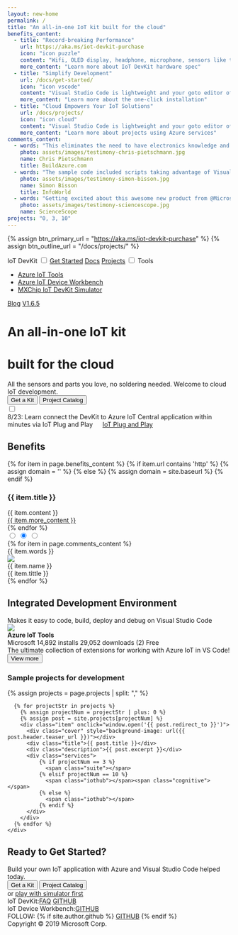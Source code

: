 ```yaml
---
layout: new-home
permalink: /
title: "An all-in-one IoT kit built for the cloud"
benefits_content:
  - title: "Record-breaking Performance"
    url: https://aka.ms/iot-devkit-purchase
    icon: "icon puzzle"
    content: "Wifi, OLED display, headphone, microphone, sensors like temperature, humidity, motion, pressure, you will love how much time and money you save to build your best IoT project."
    more_content: "Learn more about IoT DevKit hardware spec"
  - title: "Simplify Development"
    url: /docs/get-started/
    icon: "icon vscode"
    content: "Visual Studio Code is lightweight and your goto editor of choice. It is your all-in-one tool from coding the first line to deploying to the cloud."
    more_content: "Learn more about the one-click installation"
  - title: "Cloud Empowers Your IoT Solutions"
    url: /docs/projects/
    icon: "icon cloud"
    content: "Visual Studio Code is lightweight and your goto editor of choice. It is your all-in-one tool from coding the first line to deploying to the cloud."
    more_content: "Learn more about projects using Azure services"
comments_content:
  - words: "This eliminates the need to have electronics knowledge and the need to do any wiring or soldering in order to get started prototyping IoT solutions."
    photo: assets/images/testimony-chris-pietschmann.jpg
    name: Chris Pietschmann
    title: BuildAzure.com
  - words: "The sample code included scripts taking advantage of Visual Studio Code’s built-in terminal, so I didn’t have to leave my IDE to use the Azure Portal."
    photo: assets/images/testimony-simon-bisson.jpg
    name: Simon Bisson
    title: InfoWorld
  - words: "Getting excited about this awesome new product from @MicrosoftIoT build a #Cloud powered #IoT app in mins!"
    photo: assets/images/testimony-sciencescope.jpg
    name: ScienceScope
projects: "0, 3, 10"
---
```


{% assign btn_primary_url = "https://aka.ms/iot-devkit-purchase" %}
{% assign btn_outline_url = "/docs/projects/" %}

<div id="nav">
  <span class="title">IoT DevKit</span>
  <input type="checkbox" id="menu-switch">
  <label class="menu-switch" for="menu-switch"></label>
  <span class="menu">
    <label class="menu-switch" for="menu-switch"></label>
    <a href="https://aka.ms/devkit/tutorial/start" class="item">Get Started</a>
    <a href="{{ site.baseurl }}/docs/projects/" class="item">Docs</a>
    <a href="{{ site.baseurl }}/docs/projects/" class="item">Projects</a>
    <span class="item dropdown">
      <input type="checkbox" />
      <span class="inner-text">Tools</span>
      <ul class="dropdown-list">
        <li class="dropdown-item"><a href="https://aka.ms/azure-iot-tools">Azure IoT Tools</a></li>
        <li class="dropdown-item"><a href="https://aka.ms/iot-workbench">Azure IoT Device Workbench</a></li>
        <li class="dropdown-item"><a href="https://aka.ms/iot-devkit-simulator">MXChip IoT DevKit Simulator</a></li>
      </ul>
    </span>
    <a href="https://devblogs.microsoft.com/iotdev/" class="item">Blog</a>
    <a href="{{ site.baseurl }}/versions/" class="version">V1.6.5</a>
  </span>
</div>

<div class="header">
  <div class="inner">
    <div class="content">
      <h1>A<span id="typing">n all-in-one</span> IoT kit</h1>
      <h1>built for the cloud</h1>
      <div class="description">All the sensors and parts you love, no soldering needed. Welcome to cloud IoT
        development.</div>
      <div class="button-group">
        <button class="btn primary" onclick="window.open('{{ btn_primary_url }}')"><span>Get a Kit</span></button>
        <button class="btn outline" onclick="window.open('{{ site.baseurl }}{{ btn_outline_url }}')"><span>Project Catalog</span></button>
      </div>
      <div class="devkit">
        <input type="checkbox">
        <div class="back"></div>
        <div class="front"></div>
      </div>
      <a class="certified"
        href="https://catalog.azureiotsolutions.com/details?title=MXChip-IoT-DevKit&source=home-page"
        target="_blank"></a>
    </div>
  </div>
</div>

<div class="notification">
  <div class="inner">
    <span class="badge orange" data-text="What's New"></span>
    8/23: Learn connect the DevKit to Azure IoT Central application within minutes via IoT Plug and Play &emsp; <a href="https://docs.microsoft.com/en-us/azure/iot-central/howto-connect-devkit-pnp">IoT Plug and Play</a>
  </div>
</div>

<div class="benefits">
  <div class="inner">
    <h2>Benefits</h2>
    <div class="details">
      {% for item in page.benefits_content %}
        {% if item.url contains 'http' %}
          {% assign domain = '' %}
        {% else %}
          {% assign domain = site.baseurl %}
        {% endif %}
        <div class="item">
          <div class="{{ item.icon }}"></div>
          <h3>{{ item.title }}</h3>
          <div class="content">{{ item.content }}</div>
          <div class="more">
            <a href="{{ domain }}{{ item.url }}">{{ item.more_content }}</a>
          </div>
        </div>
      {% endfor %}
    </div>
  </div>
</div>

<div class="feedbacks">
  <div class="inner">
    <!-- <h2>Testimonial</h2> -->
    <div class="slider-outer">
      <input type="radio" id="feedback1" name="feedback-slider">
      <input type="radio" id="feedback2" name="feedback-slider" checked>
      <input type="radio" id="feedback3" name="feedback-slider">
      <div class="slider">
      {% for item in page.comments_content %}
        <div class="talk-box">
          <div class="words">{{ item.words }}</div>
          <div class="author">
            <img src="{{ item.photo }}">
            <div class="info">
              <div class="name">{{ item.name }}</div>
              <div class="org">{{ item.tittle }}</div>
            </div>
          </div>
        </div>
      {% endfor %}
      </div>
      <div class="arrow">
        <label for="feedback1" class="left"></label>
        <label for="feedback1" class="right"></label>
        <label for="feedback2" class="left"></label>
        <label for="feedback2" class="right"></label>
        <label for="feedback3" class="left"></label>
        <label for="feedback3" class="right"></label>
      </div>
    </div>
  </div>
</div>

<div class="environment">
  <div class="inner">
    <h2>Integrated Development Environment</h2>
    <div class="subtitle">
      Makes it easy to code, build, deploy and debug on Visual Studio Code
    </div>
    <div class="extension">
      <img src="assets/images/pack.png" class="icon">
      <div class="info">
        <div class="title"><strong>Azure IoT Tools</strong></div>
        <div class="meta">
          <span class="publisher">Microsoft</span>
          <span class="installs">14,892 installs</span>
          <span class="downloads">29,052 downloads</span>
          <span class="star star5">(2)</span>
          <span class="free">Free</span>
        </div>
        <div class="description">
          The ultimate collection of extensions for working with Azure IoT in VS Code!
        </div>
        <div class="button">
          <a href="https://aka.ms/azure-iot-tools">
          <button class="btn primary"><span>View more</span></button>
          </a>
        </div>
      </div>
    </div>
    <h3>Sample projects for development</h3>
    <div class="gallery">
      {% assign projects = page.projects | split: "," %}

      {% for projectStr in projects %}
        {% assign projectNum = projectStr | plus: 0 %}
        {% assign post = site.projects[projectNum] %}
        <div class="item" onclick="window.open('{{ post.redirect_to }}')">
          <div class="cover" style="background-image: url({{ post.header.teaser_url }})"></div>
          <div class="title">{{ post.title }}</div>
          <div class="description">{{ post.excerpt }}</div>
          <div class="services">
              {% if projectNum == 3 %}
                <span class="suite"></span>
              {% elsif projectNum == 10 %}
                <span class="iothub"></span><span class="cognitive"></span>
              {% else %}
                <span class="iothub"></span>
              {% endif %}
          </div>
        </div>
      {% endfor %}
    </div>
  </div>
</div>

<div class="ready">
  <div class="inner">
    <h2>Ready to Get Started?</h2>
    <div class="moto">Build your own IoT application with Azure and Visual Studio Code helped today.</div>
    <div class="button-group">
      <button class="btn primary" onclick="window.open('{{ btn_primary_url }}')"><span>Get a Kit</span></button>
      <button class="btn outline" onclick="window.open('{{ site.baseurl }}{{ btn_outline_url }}')"><span>Project Catalog</span></button>
    </div>
    <div class="simulator">or <a href="https://aka.ms/iot-devkit-simulator">play with simulator first</a></div>
  </div>
</div>

<div class="community">
  <div class="inner">
    <!-- <h2>Community</h2> -->
    <div class="list">
      <div class="item">IoT DevKit:<a href="https://microsoft.github.io/azure-iot-developer-kit/docs/faq/">FAQ</a>
      <a href="http://github.com/Microsoft/azure-iot-developer-kit" class="github">GITHUB</a>
      <a href="https://gitter.im/Microsoft/azure-iot-developer-kit" class="gitter devkit"></a>
      </div>
      <div class="item">IoT Device Workbench:<a href="https://github.com/microsoft/vscode-iot-workbench" class="github">GITHUB</a>
      <a href="https://gitter.im/Microsoft/vscode-iot-workbench" class="gitter workbench"></a>
      </div>
    </div>
  </div>
</div>

<div class="footer">
  <div class="social">
    FOLLOW: 
    {% if site.author.github %}
      <a href="http://github.com/{{ site.author.github }}" class="github">GITHUB</a>
    {% endif %}
  </div>
  <div class="copyright">
    Copyright &copy; 2019 Microsoft Corp.
  </div>
</div>
